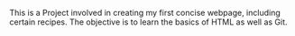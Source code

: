 This is a Project involved in creating my first concise webpage, including certain recipes. The objective is to learn the basics of HTML as well as Git.